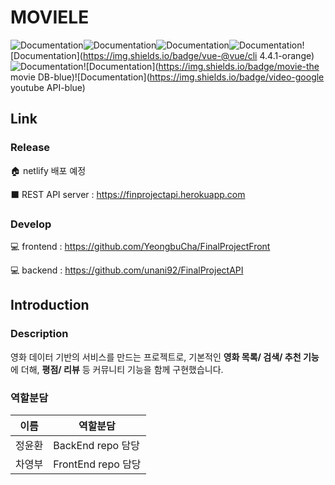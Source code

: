# MOVIELE

![Documentation](https://img.shields.io/badge/language-2-brightgreen)![Documentation](https://img.shields.io/badge/python-v3.8.2-orange)![Documentation](https://img.shields.io/badge/JS-ES6-orange)![Documentation](https://img.shields.io/badge/node-v12.7.0-orange)![Documentation](https://img.shields.io/badge/vue-@vue/cli 4.4.1-orange)![Documentation](https://img.shields.io/badge/API-2-black)![Documentation](https://img.shields.io/badge/movie-the movie DB-blue)![Documentation](https://img.shields.io/badge/video-google youtube API-blue)

## Link

### Release

:house: netlify 배포 예정

:black_large_square: REST API server :  https://finprojectapi.herokuapp.com

### Develop

 :computer: frontend :  https://github.com/YeongbuCha/FinalProjectFront

 :computer: backend :  https://github.com/unani92/FinalProjectAPI



## Introduction

### Description

영화 데이터 기반의 서비스를 만드는 프로젝트로, 기본적인 **영화 목록/ 검색/ 추천 기능**에 더해, **평점/ 리뷰** 등 커뮤니티 기능을 함께 구현했습니다.

### 역할분담

| 이름   | 역할분담           |
| ------ | ------------------ |
| 정윤환 | BackEnd repo 담당  |
| 차영부 | FrontEnd repo 담당 |

